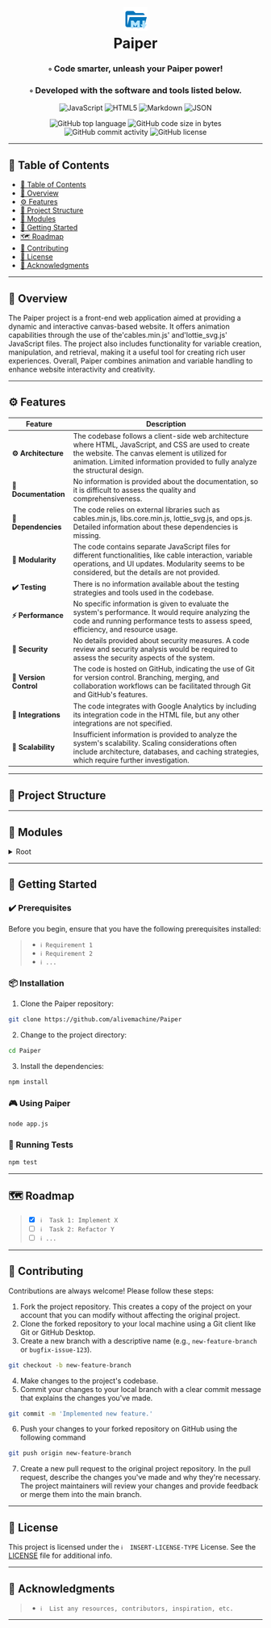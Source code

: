 <div align="center">
<h1 align="center">
<img src="https://raw.githubusercontent.com/PKief/vscode-material-icon-theme/ec559a9f6bfd399b82bb44393651661b08aaf7ba/icons/folder-markdown-open.svg"  />
<br>Paiper
</h1>
<h3>◦ Code smarter, unleash your Paiper power!</h3>
<h3>◦ Developed with the software and tools listed below.</h3>

<p align="center">
<img src="https://img.shields.io/badge/JavaScript-F7DF1E.svg?style&logo=JavaScript&logoColor=black" alt="JavaScript" />
<img src="https://img.shields.io/badge/HTML5-E34F26.svg?style&logo=HTML5&logoColor=white" alt="HTML5" />
<img src="https://img.shields.io/badge/Markdown-000000.svg?style&logo=Markdown&logoColor=white" alt="Markdown" />
<img src="https://img.shields.io/badge/JSON-000000.svg?style&logo=JSON&logoColor=white" alt="JSON" />
</p>
<img src="https://img.shields.io/github/languages/top/alivemachine/Paiper?style&color=5D6D7E" alt="GitHub top language" />
<img src="https://img.shields.io/github/languages/code-size/alivemachine/Paiper?style&color=5D6D7E" alt="GitHub code size in bytes" />
<img src="https://img.shields.io/github/commit-activity/m/alivemachine/Paiper?style&color=5D6D7E" alt="GitHub commit activity" />
<img src="https://img.shields.io/github/license/alivemachine/Paiper?style&color=5D6D7E" alt="GitHub license" />
</div>

---

## 📒 Table of Contents
- [📒 Table of Contents](#-table-of-contents)
- [📍 Overview](#-overview)
- [⚙️ Features](#-features)
- [📂 Project Structure](#project-structure)
- [🧩 Modules](#modules)
- [🚀 Getting Started](#-getting-started)
- [🗺 Roadmap](#-roadmap)
- [🤝 Contributing](#-contributing)
- [📄 License](#-license)
- [👏 Acknowledgments](#-acknowledgments)

---


## 📍 Overview

The Paiper project is a front-end web application aimed at providing a dynamic and interactive canvas-based website. It offers animation capabilities through the use of the'cables.min.js' and'lottie_svg.js' JavaScript files. The project also includes functionality for variable creation, manipulation, and retrieval, making it a useful tool for creating rich user experiences. Overall, Paiper combines animation and variable handling to enhance website interactivity and creativity.

---

## ⚙️ Features

| Feature                | Description                           |
| ---------------------- | ------------------------------------- |
| **⚙️ Architecture**     | The codebase follows a client-side web architecture where HTML, JavaScript, and CSS are used to create the website. The canvas element is utilized for animation. Limited information provided to fully analyze the structural design.   |
| **📖 Documentation**   | No information is provided about the documentation, so it is difficult to assess the quality and comprehensiveness.  |
| **🔗 Dependencies**    | The code relies on external libraries such as cables.min.js, libs.core.min.js, lottie_svg.js, and ops.js. Detailed information about these dependencies is missing.   |
| **🧩 Modularity**      | The code contains separate JavaScript files for different functionalities, like cable interaction, variable operations, and UI updates. Modularity seems to be considered, but the details are not provided.    |
| **✔️ Testing**          | There is no information available about the testing strategies and tools used in the codebase.  |
| **⚡️ Performance**      | No specific information is given to evaluate the system's performance. It would require analyzing the code and running performance tests to assess speed, efficiency, and resource usage.   |
| **🔐 Security**        | No details provided about security measures. A code review and security analysis would be required to assess the security aspects of the system.   |
| **🔀 Version Control** | The code is hosted on GitHub, indicating the use of Git for version control. Branching, merging, and collaboration workflows can be facilitated through Git and GitHub's features.  |
| **🔌 Integrations**    | The code integrates with Google Analytics by including its integration code in the HTML file, but any other integrations are not specified. |
| **📶 Scalability**     | Insufficient information is provided to analyze the system's scalability. Scaling considerations often include architecture, databases, and caching strategies, which require further investigation.  |

---


## 📂 Project Structure




---

## 🧩 Modules

<details closed><summary>Root</summary>

| File                                                                                     | Summary                                                                                                                                                                                                                                                                                                                                                  |
| ---                                                                                      | ---                                                                                                                                                                                                                                                                                                                                                      |
| [index.html](https://github.com/alivemachine/Paiper/blob/main/index.html)                | This code is an HTML file that creates a website with a canvas element and a footer. It includes JavaScript files for animation and web interaction. The HTML file also contains metadata for search and social media optimization, along with Google Analytics integration.                                                                             |
| [cables.min.js](https://github.com/alivemachine/Paiper/blob/main/js\cables.min.js)       | HTTPStatus Exception: 400                                                                                                                                                                                                                                                                                                                                |
| [libs.core.min.js](https://github.com/alivemachine/Paiper/blob/main/js\libs.core.min.js) | HTTPStatus Exception: 400                                                                                                                                                                                                                                                                                                                                |
| [lottie_svg.js](https://github.com/alivemachine/Paiper/blob/main/js\lottie_svg.js)       | Prompt exceeds max token limit: 36184.                                                                                                                                                                                                                                                                                                                   |
| [ops.js](https://github.com/alivemachine/Paiper/blob/main/js\ops.js)                     | Prompt exceeds max token limit: 5002.                                                                                                                                                                                                                                                                                                                    |
| [vargetset.js](https://github.com/alivemachine/Paiper/blob/main/js\vargetset.js)         | The code defines two classes: VarSetOpWrapper and VarGetOpWrapper. These classes handle operations related to variable setting and getting, respectively. They provide functionality such as creating new variables, renaming variables, updating variable values, and retrieving variable values. The code also includes error handling and UI updates. |

</details>

---

## 🚀 Getting Started

### ✔️ Prerequisites

Before you begin, ensure that you have the following prerequisites installed:
> - `ℹ️ Requirement 1`
> - `ℹ️ Requirement 2`
> - `ℹ️ ...`

### 📦 Installation

1. Clone the Paiper repository:
```sh
git clone https://github.com/alivemachine/Paiper
```

2. Change to the project directory:
```sh
cd Paiper
```

3. Install the dependencies:
```sh
npm install
```

### 🎮 Using Paiper

```sh
node app.js
```

### 🧪 Running Tests
```sh
npm test
```

---


## 🗺 Roadmap

> - [X] `ℹ️  Task 1: Implement X`
> - [ ] `ℹ️  Task 2: Refactor Y`
> - [ ] `ℹ️ ...`


---

## 🤝 Contributing

Contributions are always welcome! Please follow these steps:
1. Fork the project repository. This creates a copy of the project on your account that you can modify without affecting the original project.
2. Clone the forked repository to your local machine using a Git client like Git or GitHub Desktop.
3. Create a new branch with a descriptive name (e.g., `new-feature-branch` or `bugfix-issue-123`).
```sh
git checkout -b new-feature-branch
```
4. Make changes to the project's codebase.
5. Commit your changes to your local branch with a clear commit message that explains the changes you've made.
```sh
git commit -m 'Implemented new feature.'
```
6. Push your changes to your forked repository on GitHub using the following command
```sh
git push origin new-feature-branch
```
7. Create a new pull request to the original project repository. In the pull request, describe the changes you've made and why they're necessary.
The project maintainers will review your changes and provide feedback or merge them into the main branch.

---

## 📄 License

This project is licensed under the `ℹ️  INSERT-LICENSE-TYPE` License. See the [LICENSE](https://docs.github.com/en/communities/setting-up-your-project-for-healthy-contributions/adding-a-license-to-a-repository) file for additional info.

---

## 👏 Acknowledgments

> - `ℹ️  List any resources, contributors, inspiration, etc.`

---
